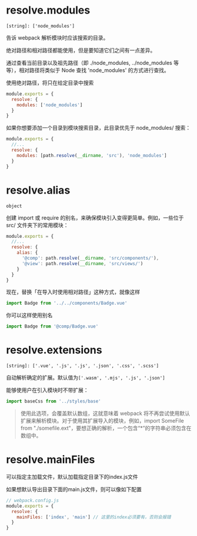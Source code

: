 # resolve.modules 
`[string]: ['node_modules']`

告诉 webpack 解析模块时应该搜索的目录。

绝对路径和相对路径都能使用，但是要知道它们之间有一点差异。

通过查看当前目录以及祖先路径（即 ./node_modules, ../node_modules 等等），相对路径将类似于 Node 查找 'node_modules' 的方式进行查找。

使用绝对路径，将只在给定目录中搜索
```js
module.exports = {
  resolve: {
    modules: ['node_modules']
  }
}
```

如果你想要添加一个目录到模块搜索目录，此目录优先于 node_modules/ 搜索：
```js
module.exports = {
  //...
  resolve: {
    modules: [path.resolve(__dirname, 'src'), 'node_modules']
  }
}
```
# resolve.alias
`object`

创建 import 或 require 的别名，来确保模块引入变得更简单。例如，一些位于 src/ 文件夹下的常用模块：

```js
module.exports = {
  //...
  resolve: {
    alias: {
      '@comp': path.resolve(__dirname, 'src/components/'),
      '@view': path.resolve(__dirname, 'src/views/')
    }
  }
}
```
现在，替换「在导入时使用相对路径」这种方式，就像这样
```js
import Badge from '../../components/Badge.vue'
```
你可以这样使用别名
```js
import Badge from '@comp/Badge.vue'
```
# resolve.extensions
`[string]: ['.vue', '.js', '.js', '.json', '.css', '.scss']`

自动解析确定的扩展。默认值为`['.wasm', '.mjs', '.js', '.json']`

能够使用户在引入模块时不带扩展：
```js
import baseCss from '../styles/base'
```
> 使用此选项，会覆盖默认数组，这就意味着 webpack 将不再尝试使用默认扩展来解析模块。对于使用其扩展导入的模块，例如，import SomeFile from "./somefile.ext"，要想正确的解析，一个包含“*”的字符串必须包含在数组中。

# resolve.mainFiles

可以指定主加载文件，默认加载指定目录下的index.js文件

如果想默认导出目录下面的main.js文件，则可以像如下配置
```js
// webpack.config.js
module.exports = {
  resolve: {
    mainFiles: ['index', 'main'] // 这里的index必须要有，否则会报错
  }
}
```